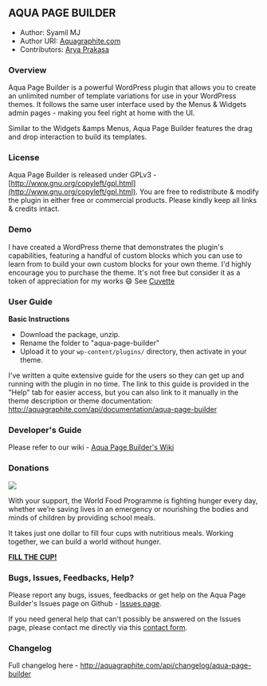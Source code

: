## AQUA PAGE BUILDER 

* Author:		Syamil MJ
* Author URI:	[Aquagraphite.com](http://aquagraphite.com)
* Contributors:	[Arya Prakasa](https://twitter.com/arya_prakasa)

### Overview

Aqua Page Builder is a powerful WordPress plugin that allows you to create an unlimited number of template variations for use in your WordPress themes. 
It follows the same user interface used by the Menus & Widgets admin pages - making you feel right at home with the UI.

Similar to the Widgets &amps Menus, Aqua Page Builder features the drag and drop interaction to build its templates.

### License

Aqua Page Builder is released under GPLv3 - [http://www.gnu.org/copyleft/gpl.html](http://www.gnu.org/copyleft/gpl.html). You are free to redistribute & modify the plugin in either free or commercial products. Please kindly keep all links & credits intact.

### Demo

I have created a WordPress theme that demonstrates the plugin's capabilities, featuring a handful of custom blocks which you can use to learn from to build your own custom blocks for your own theme. I'd highly encourage you to purchase the theme. It's not free but consider it as a token of appreciation for my works :smile: See [Cuvette](http://aquagraphite.com/cuvette)

### User Guide

**Basic Instructions**  
* Download the package, unzip.
* Rename the folder to "aqua-page-builder"
* Upload it to your `wp-content/plugins/` directory, then activate in your theme.

I've written a quite extensive guide for the users so they can get up and running
with the plugin in no time. The link to this guide is provided in the "Help" tab
for easier access, but you can also link to it manually in the theme description or
theme documentation: http://aquagraphite.com/api/documentation/aqua-page-builder

### Developer's Guide

Please refer to our wiki - [Aqua Page Builder's Wiki](https://github.com/sy4mil/Aqua-Page-Builder/wiki)

### Donations

<a href="https://www.wfp.org/donate/fillthecup?icn=homepage-donate-cup&ici=small-button-link"><img src="https://www.wfp.org/sites/default/files/640x300_donation-form.jpg"/></a>

With your support, the World Food Programme is fighting hunger every day, whether we’re saving lives in an emergency or nourishing the bodies and minds of children by providing school meals.
 
It takes just one dollar to fill four cups with nutritious meals. Working together, we can build a world without hunger.

**<a href="https://www.wfp.org/donate/fillthecup?icn=homepage-donate-cup&ici=small-button-link">FILL THE CUP!</a>**

### Bugs, Issues, Feedbacks, Help?

Please report any bugs, issues, feedbacks or get help on the Aqua Page Builder's Issues page on Github - [Issues page](https://github.com/sy4mil/Aqua-Page-Builder/issues).

If you need general help that can't possibly be answered on the Issues page, please contact me directly via this [contact form](http://aquagraphite.com/about).

### Changelog

Full changelog here - http://aquagraphite.com/api/changelog/aqua-page-builder